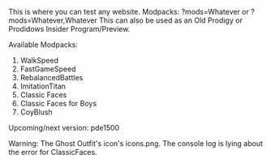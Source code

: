 This is where you can test any website. Modpacks: ?mods=Whatever or ?mods=Whatever,Whatever
This can also be used as an Old Prodigy or Prodidows Insider Program/Preview.

Available Modpacks:

1. WalkSpeed
2. FastGameSpeed
3. RebalancedBattles
4. ImitationTitan
5. Classic Faces
6. Classic Faces for Boys
7. CoyBlush

  Upcoming/next version: pde1500

Warning: The Ghost Outfit's icon's icons.png.
The console log is lying about the error for ClassicFaces.
